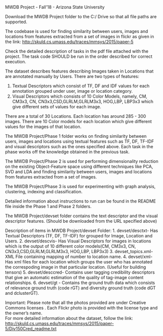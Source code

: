 MWDB Project - Fall'18 - Arizona State University

Download the MWDB Project folder to the C:/ Drive so that all file paths are supported.

The codebase is used for finding similarity between users, images and locations from features extracted from a set of images in flickr as given in the link: http://skuld.cs.umass.edu/traces/mmsys/2015/paper-5

Check the detailed description of tasks in the pdf file attached with the project. The task code SHOULD be run in the order described for correct execution.

The dataset describes features describing Images taken in Locations that are annotated manually by Users.
There are two types of features: 
1. Textual Descriptors which consist of TF, DF and IDF values for each annotation grouped under user, image or location category.
2. Visual Descriptors which consists of 10 Color Models, namely, CM, CM3x3, CN, CN3x3,CSD,GLRLM,GLRLM3x3, HOG,LBP, LBP3x3 which give different sets of values for each image.

There are a total of 30 Locations. Each location has around 285 - 300 images. There are 10 Color models for each location which give different values for the images of that location.

The MWDB Project/Phase 1 folder works on finding similarity between users, images and locations using textual features such as TF, DF, TF-IDF and visual descriptors such as the ones specified above. Each task in the phase works off the knowledge obtained in the previous task.

The MWDB Project/Phase 2 is used for performing dimensionality reduction on the existing Object-Feature space using different techniques like PCA, SVD and LDA and finding similarity between users, images and locations from features extracted from a set of images.

The MWDB Project/Phase 3 is used for experimenting with graph analysis, clustering, indexing and classification.

Detailed information about instructions to run can be found in the README file inside the Phase 1 and Phase 2 folders.

The MWDB Project/devset folder contains the text descriptor and the visual descriptor features. (Should be downloaded from the URL specified above)

Description of items in MWDB Project/devset Folder:
	1. devset/desctxt- Has Textual Descriptors (TF, DF, TF-IDF) for grouped for Image, Location and Users.
	2. devset/descvis- Has Visual Descriptors for images in locations which is the output of 10 different color models(CM, CM3x3, CN, CN3x3,CSD,GLRLM,GLRLM3x3, HOG,LBP, LBP3x3)
	3. devset_topics.xml- XML File containing mapping of number to location name.
	4. devset/xml- Has xml files for each location which groups the user who has annotated the correspoding image in that particular location. (Useful for building tensors)
	5. devset/desccred- Contains user tagging credibility descriptors that give an automatic estimation of the quality of tag-image content relationships.
	6. devset/gt - Contains the ground truth data which consists of relevance ground truth (code rGT) and diversity ground truth (code dGT and dclusterGT).

Important: Please note that all the photos provided are under Creative Commons licenses . Each Flickr photo is provided with the license type and the owner’s name. 	
For more detailed information about the dataset, follow the link: http://skuld.cs.umass.edu/traces/mmsys/2015/paper-5/Div150Cred_readme.txt